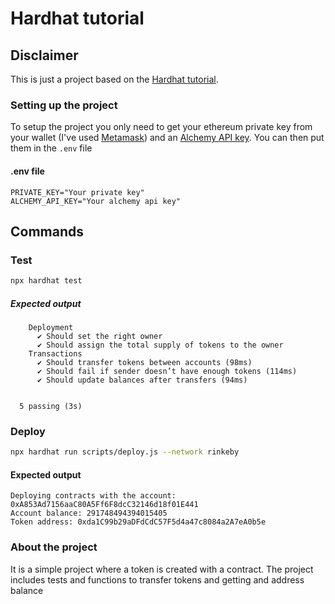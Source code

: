 # Hardhat tutorial

## Disclaimer
This is just a project based on the [Hardhat tutorial](https://hardhat.org/tutorial).

### Setting up the project
To setup the project you only need to get your ethereum private key from your wallet (I've used [Metamask](https://metamask.io/)) and an [Alchemy API key](https://www.alchemy.com/). You can then put them in the ```.env``` file

#### .env file
```
PRIVATE_KEY="Your private key"
ALCHEMY_API_KEY="Your alchemy api key"
```

## Commands

### Test

```bash
npx hardhat test
```

##### Expected output

```
    Deployment
      ✔ Should set the right owner
      ✔ Should assign the total supply of tokens to the owner
    Transactions
      ✔ Should transfer tokens between accounts (98ms)
      ✔ Should fail if sender doesn’t have enough tokens (114ms)
      ✔ Should update balances after transfers (94ms)


  5 passing (3s)
```

### Deploy

```bash
npx hardhat run scripts/deploy.js --network rinkeby
```

#### Expected output

```
Deploying contracts with the account: 0xA853Ad7156aaC80A5Ff6F8dcC32146d18f01E441
Account balance: 291748494394015405
Token address: 0xda1C99b29aDFdCdC57F5d4a47c8084a2A7eA0b5e
```

### About the project
It is a simple project where a token is created with a contract. The project includes tests and functions to transfer tokens and getting and address balance
